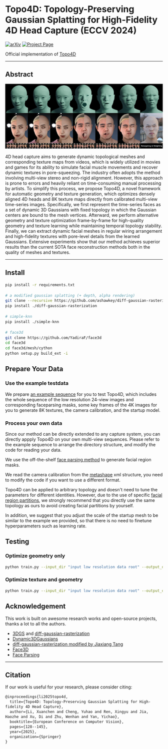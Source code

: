 # Topo4D: Topology-Preserving Gaussian Splatting for High-Fidelity 4D Head Capture (ECCV 2024)

<a href='https://arxiv.org/pdf/2406.00440/'><img alt="arXiv" src="https://img.shields.io/badge/arXiv-2310.00434-red?link=https%3A%2F%2Farxiv.org%2Fabs%2F2310.00434"></a>
<a href='https://xuanchenli.github.io/Topo4D/'><img alt="Project Page" src="https://img.shields.io/badge/Project%20Page-blue?logo=github&labelColor=black&link=https%3A%2F%2Fraineggplant.github.io%2FDiffPoseTalk"></a>


Official implementation of [Topo4D](https://xuanchenli.github.io/Topo4D/)

---
## Abstract
![teaser](./figs/teaser.png)

4D head capture aims to generate dynamic topological meshes and corresponding texture maps from videos, which is widely utilized in movies and games for its ability to simulate facial muscle movements and recover dynamic textures in pore-squeezing. The industry often adopts the method involving multi-view stereo and non-rigid alignment. However, this approach is prone to errors and heavily reliant on time-consuming manual processing by artists. To simplify this process, we propose Topo4D, a novel framework for automatic geometry and texture generation, which optimizes densely aligned 4D heads and 8K texture maps directly from calibrated multi-view time-series images. Specifically, we first represent the time-series faces as a set of dynamic 3D Gaussians with fixed topology in which the Gaussian centers are bound to the mesh vertices. Afterward, we perform alternative geometry and texture optimization frame-by-frame for high-quality geometry and texture learning while maintaining temporal topology stability. Finally, we can extract dynamic facial meshes in regular wiring arrangement and high-fidelity textures with pore-level details from the learned Gaussians. Extensive experiments show that our method achieves superior results than the current SOTA face reconstruction methods both in the quality of meshes and textures.


---
## Install
```bash
pip install -r requirements.txt

# a modified gaussian splatting (+ depth, alpha rendering)
git clone --recursive https://github.com/ashawkey/diff-gaussian-rasterization
pip install ./diff-gaussian-rasterization

# simple-knn
pip install ./simple-knn

# face3d
git clone https://github.com/YadiraF/face3d
cd face3d
cd face3d/mesh/cython
python setup.py build_ext -i 
```

## Prepare Your Data
### Use the example testdata
We prepare [an example sequence](https://drive.google.com/file/d/180jYP3ZCbmQVQR3ppGeeO9MrxAMyGI07/view) for you to test Topo4D, which includes the whole sequence of the low resolution 24-view images and corresponding faceparsing masks, some key frames of the 4K images for you to generate 8K textures, the camera calibration, and the startup model.

### Process your own data
Since our method can be directly extended to any capture system, you can directly appply Topo4D on your own multi-view sequences. Please refer to the example sequence to arrange the directory structure, and modify the code for reading your data.

We use the off-the-shelf [face parsing method](https://github.com/hhj1897/face_parsing) to generate facial region masks.

We read the camera calibration from the [metashape](https://www.agisoft.com/) xml structure, you need to modify the code if you want to use a different format.

Topo4D can be applied to arbitrary topology and doesn't need to tune the parameters for different identities. However, due to the use of specific [facial region partitions](./assets/facial_regions.pkl), we strongly recommend that you directly use the same topology as ours to avoid creating facial partitions by yourself. 

In addition, we suggest that you adjust the scale of the startup mesh to be similar to the example we provided, so that there is no need to finetune hyperparameters such as learning rate.


## Testing
### Optimize geometry only
```bash
python train.py --input_dir "input low resolution data root" --output_dir "your output root" --exp "experiment name" --seq "sequence name"
```
### Optimize texture and geometry
```bash
python train.py --input_dir "input low resolution data root" --output_dir "your output root" --exp "experiment name" --seq "sequence name" --dense_input_dir "input high resolution data root" --gen_tex --tex_res 8192
```

## Acknowledgement
This work is built on awesome research works and open-source projects, thanks a lot to all the authors.
- [3DGS](https://github.com/graphdeco-inria/gaussian-splatting) and [diff-gaussian-rasterization](https://github.com/graphdeco-inria/diff-gaussian-rasterization)
- [Dynamic3DGaussians](https://github.com/JonathonLuiten/Dynamic3DGaussians)
- [diff-gaussian-rasterization modified by Jiaxiang Tang](https://github.com/ashawkey/diff-gaussian-rasterization)
- [Face3D](https://github.com/yfeng95/face3d)
- [Face Parsing](https://github.com/hhj1897/face_parsing)

---
## Citation	
If our work is useful for your research, please consider citing:
```
@inproceedings{li2025topo4d,
  title={Topo4D: Topology-Preserving Gaussian Splatting for High-fidelity 4D Head Capture},
  author={Li, Xuanchen and Cheng, Yuhao and Ren, Xingyu and Jia, Haozhe and Xu, Di and Zhu, Wenhan and Yan, Yichao},
  booktitle={European Conference on Computer Vision},
  pages={128--145},
  year={2025},
  organization={Springer}
}
```
